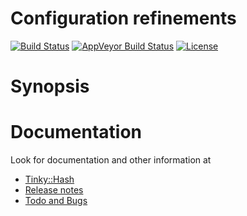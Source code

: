 # Configuration refinements
[![Build Status](https://travis-ci.org/MARTIMM/config-datalang-refine.svg?branch=master)](https://travis-ci.org/MARTIMM/tinky-hash)
[![AppVeyor Build Status](https://ci.appveyor.com/api/projects/status/github/MARTIMM/tinky-hash?branch=master&passingText=Windows%20-%20OK&failingText=Windows%20-%20FAIL&pendingText=Windows%20-%20pending&svg=true)](https://ci.appveyor.com/project/MARTIMM/tinky-hash/branch/master)
[![License](http://martimm.github.io/label/License-label.svg)](http://www.perlfoundation.org/artistic_license_2_0)

# Synopsis

# Documentation

Look for documentation and other information at
* [Tinky::Hash](https://github.com/MARTIMM/tinky-hash/blob/master/doc/Hash.pdf)
* [Release notes](https://github.com/MARTIMM/tinky-hash/blob/master/doc/CHANGES.md)
* [Todo and Bugs](https://github.com/MARTIMM/tinky-hash/blob/master/doc/TODO.md)
